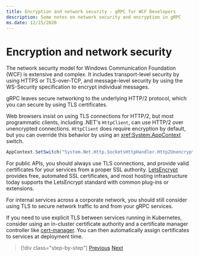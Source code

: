 ```yaml
---
title: Encryption and network security - gRPC for WCF Developers
description: Some notes on network security and encryption in gRPC
ms.date: 12/15/2020
---
```


# Encryption and network security

The network security model for Windows Communication Foundation (WCF) is extensive and complex. It includes transport-level security by using HTTPS or TLS-over-TCP, and message-level security by using the WS-Security specification to encrypt individual messages.

gRPC leaves secure networking to the underlying HTTP/2 protocol, which you can secure by using TLS certificates.

Web browsers insist on using TLS connections for HTTP/2, but most programmatic clients, including .NET's `HttpClient`, can use HTTP/2 over unencrypted connections. `HttpClient` does require encryption by default, but you can override this behavior by using an <xref:System.AppContext> switch.

```csharp
AppContext.SetSwitch("System.Net.Http.SocketsHttpHandler.Http2UnencryptedSupport", true);
```

For public APIs, you should always use TLS connections, and provide valid certificates for your services from a proper SSL authority. [LetsEncrypt](https://letsencrypt.org) provides free, automated SSL certificates, and most hosting infrastructure today supports the LetsEncrypt standard with common plug-ins or extensions.

For internal services across a corporate network, you should still consider using TLS to secure network traffic to and from your gRPC services.

If you need to use explicit TLS between services running in Kubernetes, consider using an in-cluster certificate authority and a certificate manager controller like [cert-manager](https://docs.cert-manager.io/en/latest/). You can then automatically assign certificates to services at deployment time.

>[!div class="step-by-step"]
>[Previous](channel-credentials.md)
>[Next](grpc-in-production.md)
